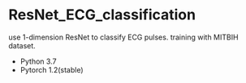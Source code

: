 # ResNet_ECG_classification
use 1-dimension ResNet to classify ECG pulses.
training with MITBIH dataset.

- Python 3.7
- Pytorch 1.2(stable)

